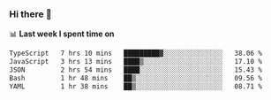 ### Hi there 👋

<!--
**DBvc/DBvc** is a ✨ _special_ ✨ repository because its `README.md` (this file) appears on your GitHub profile.

Here are some ideas to get you started:

- 🔭 I’m currently working on ...
- 🌱 I’m currently learning ...
- 👯 I’m looking to collaborate on ...
- 🤔 I’m looking for help with ...
- 💬 Ask me about ...
- 📫 How to reach me: ...
- 😄 Pronouns: ...
- ⚡ Fun fact: ...
-->

📊 **Last week I spent time on**
<!--START_SECTION:waka-->

```txt
TypeScript   7 hrs 10 mins   █████████▓░░░░░░░░░░░░░░░   38.06 %
JavaScript   3 hrs 13 mins   ████▒░░░░░░░░░░░░░░░░░░░░   17.10 %
JSON         2 hrs 54 mins   ████░░░░░░░░░░░░░░░░░░░░░   15.43 %
Bash         1 hr 48 mins    ██▒░░░░░░░░░░░░░░░░░░░░░░   09.56 %
YAML         1 hr 38 mins    ██▒░░░░░░░░░░░░░░░░░░░░░░   08.71 %
```

<!--END_SECTION:waka-->
